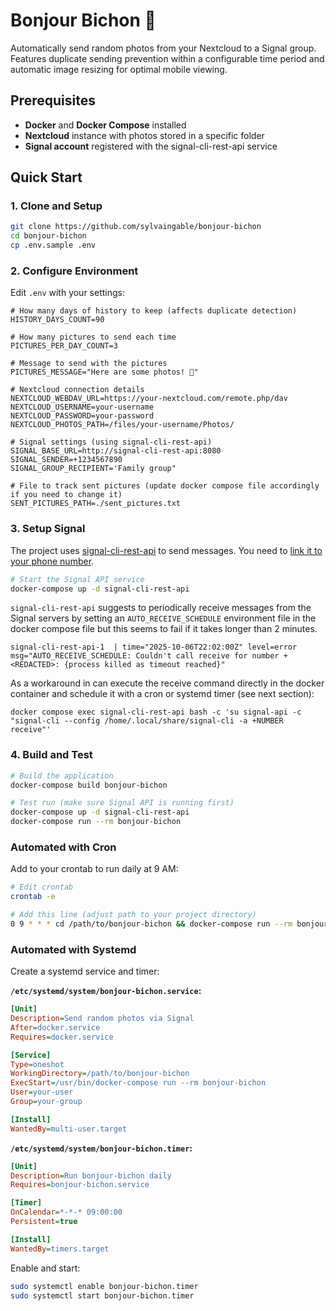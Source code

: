# Bonjour Bichon 📸

Automatically send random photos from your Nextcloud to a Signal group. Features duplicate sending prevention within a configurable time period and automatic image resizing for optimal mobile viewing.

## Prerequisites

- **Docker** and **Docker Compose** installed
- **Nextcloud** instance with photos stored in a specific folder
- **Signal account** registered with the signal-cli-rest-api service

## Quick Start

### 1. Clone and Setup

```bash
git clone https://github.com/sylvaingable/bonjour-bichon
cd bonjour-bichon
cp .env.sample .env
```

### 2. Configure Environment

Edit `.env` with your settings:

```env
# How many days of history to keep (affects duplicate detection)
HISTORY_DAYS_COUNT=90

# How many pictures to send each time
PICTURES_PER_DAY_COUNT=3

# Message to send with the pictures
PICTURES_MESSAGE="Here are some photos! 📸"

# Nextcloud connection details
NEXTCLOUD_WEBDAV_URL=https://your-nextcloud.com/remote.php/dav
NEXTCLOUD_USERNAME=your-username
NEXTCLOUD_PASSWORD=your-password
NEXTCLOUD_PHOTOS_PATH=/files/your-username/Photos/

# Signal settings (using signal-cli-rest-api)
SIGNAL_BASE_URL=http://signal-cli-rest-api:8080
SIGNAL_SENDER=+1234567890
SIGNAL_GROUP_RECIPIENT='Family group"

# File to track sent pictures (update docker compose file accordingly if you need to change it)
SENT_PICTURES_PATH=./sent_pictures.txt
```

### 3. Setup Signal

The project uses [signal-cli-rest-api](https://github.com/bbernhard/signal-cli-rest-api) to send messages. You need to [link it to your phone number](https://github.com/bbernhard/signal-cli-rest-api?tab=readme-ov-file#getting-started).

```bash
# Start the Signal API service
docker-compose up -d signal-cli-rest-api
```

`signal-cli-rest-api` suggests to periodically receive messages from the Signal servers by setting an `AUTO_RECEIVE_SCHEDULE` environment file in the docker compose file but this seems to fail if it takes longer than 2 minutes.
```
signal-cli-rest-api-1  | time="2025-10-06T22:02:00Z" level=error msg="AUTO_RECEIVE_SCHEDULE: Couldn't call receive for number +<REDACTED>: {process killed as timeout reached}"
```

As a workaround in can execute the receive command directly in the docker container and schedule it with a cron or systemd timer (see next section):
```
docker compose exec signal-cli-rest-api bash -c 'su signal-api -c "signal-cli --config /home/.local/share/signal-cli -a +NUMBER receive"'
```

### 4. Build and Test

```bash
# Build the application
docker-compose build bonjour-bichon

# Test run (make sure Signal API is running first)
docker-compose up -d signal-cli-rest-api
docker-compose run --rm bonjour-bichon
```

### Automated with Cron

Add to your crontab to run daily at 9 AM:

```bash
# Edit crontab
crontab -e

# Add this line (adjust path to your project directory)
0 9 * * * cd /path/to/bonjour-bichon && docker-compose run --rm bonjour-bichon
```

### Automated with Systemd

Create a systemd service and timer:

**`/etc/systemd/system/bonjour-bichon.service`:**
```ini
[Unit]
Description=Send random photos via Signal
After=docker.service
Requires=docker.service

[Service]
Type=oneshot
WorkingDirectory=/path/to/bonjour-bichon
ExecStart=/usr/bin/docker-compose run --rm bonjour-bichon
User=your-user
Group=your-group

[Install]
WantedBy=multi-user.target
```

**`/etc/systemd/system/bonjour-bichon.timer`:**
```ini
[Unit]
Description=Run bonjour-bichon daily
Requires=bonjour-bichon.service

[Timer]
OnCalendar=*-*-* 09:00:00
Persistent=true

[Install]
WantedBy=timers.target
```

Enable and start:
```bash
sudo systemctl enable bonjour-bichon.timer
sudo systemctl start bonjour-bichon.timer
```
